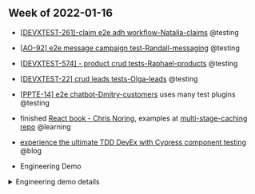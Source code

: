 ## Week of 2022-01-16

  

- [[DEVXTEST-261\]-claim e2e adh workflow-Natalia-claims](https://github.com/helloextend/node-core/pull/7143#pullrequestreview-850481154) @testing

  

- [[AO-92\] e2e message campaign test-Randall-messaging](https://github.com/helloextend/node-core/pull/7200#event-5890902124) @testing

  

- [[DEVXTEST-574\] - product crud tests-Raphael-products](https://github.com/helloextend/node-core/pull/7311) @testing

  

- [[DEVXTEST-22\] crud leads tests-Olga-leads](https://github.com/helloextend/node-core/pull/7212/files) @testing

  

- [[PPTE-14\] e2e chatbot-Dmitry-customers](https://github.com/helloextend/client/pull/2958#issuecomment-1006971415) uses many test plugins @testing

  

- finished [React book - Chris Noring](https://softchris.github.io/books/react/), examples at [multi-stage-caching repo](https://github.com/muratkeremozcan/multi-stage-caching/tree/master/cypress/component/react-book-chris-noring) @learning

  

- [experience the ultimate TDD DevEx with Cypress component testing](https://www.youtube.com/watch?v=koEEYxtWUMs) @blog

  

- Engineering Demo

  

<details><summary>Engineering demo details</summary>

  

- before

*webDriver superTest & jest*

- ui testing

- manual test setup using Postman

- local ui test execution (NO CI!)

- api testing

- difficult failure diagnosis

- flake

- some of our [DoD](https://helloextend.atlassian.net/wiki/spaces/ENG/pages/1353711882/E2E+test+Definition+of+Done+DoD) is possible, but the above are not

- test plugins

*reduce code & effort duplication between teams*

- [cypress-auth](https://github.com/helloextend/cypress-auth)

- [cypress-store](https://github.com/helloextend/cypress-store)

- [cypress-product](https://github.com/helloextend/cypress-product)

- [cypress-contract](https://github.com/helloextend/cypress-contract)

- [cypress-claim](https://github.com/helloextend/cypress-claim)

- [cypress-lead](https://github.com/helloextend/cypress-lead)

- [test-package-consumer](https://github.com/helloextend/test-package-consumer)

- show how to do it: [how to create internal test plugins](https://dev.to/muratkeremozcan/how-to-create-an-internal-test-plugins-for-your-team-in-ts-implement-custom-commands-and-use-other-cypress-plugins-in-them-5lp)

- teaches the domain

  

- after

  

*Cypress*

  

- ui

  

- api setup with plugins + ui e2e

- [test methodology](https://helloextend.atlassian.net/wiki/spaces/ENG/pages/1353711882/E2E+test+Definition+of+Done+DoD) & test architecture possibilities *(ex: [ui integration tests](https://helloextend.atlassian.net/wiki/spaces/ENG/pages/1341325600/E2E+Integration+Test+Strategy+Q1+2022), [component testing](https://youtu.be/koEEYxtWUMs))*

- api

*applies to UI as well*

- 0 flake possible

- next level DeVex & TDD

- reliable, fast, cost effective, fault-finding

*check out why Cypress for [API e2e testing event driven systems](https://dev.to/muratkeremozcan/api-testing-event-driven-systems-7fe)*

- [e2e onboarding](https://helloextend.atlassian.net/wiki/spaces/ENG/pages/1354400102/End+to+End+Cypress+Testing) (live demo)

- [external example](https://dev.to/muratkeremozcan/crud-api-testing-a-deployed-service-with-cypress-using-cy-api-spok-cypress-data-session-cypress-each-4mlg)

- The 4 horseman of Cypocalypse

- [cy-api](https://github.com/bahmutov/cy-api)

- [cy-spok](https://github.com/bahmutov/cy-spok)

- [cypress-data-session](https://github.com/bahmutov/cypress-data-session)

- [cypress-each](https://github.com/bahmutov/cypress-each)